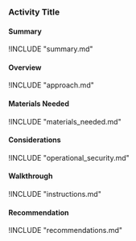 ### Activity Title

#### Summary
!INCLUDE "summary.md"

#### Overview
!INCLUDE "approach.md"

#### Materials Needed
!INCLUDE "materials_needed.md"

#### Considerations
!INCLUDE "operational_security.md"

#### Walkthrough
!INCLUDE "instructions.md"

#### Recommendation
!INCLUDE "recommendations.md"
